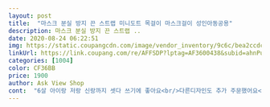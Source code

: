 ```yaml
---
layout: post 
title:  "마스크 분실 방지 끈 스트랩 미니도트 목걸이 마스크걸이 성인아동공용" 
description: 마스크 분실 방지 끈 스트랩 ..
date: 2020-08-24 06:22:51 
img: https://static.coupangcdn.com/image/vendor_inventory/9c6c/bea2ccdc76171bd211e59efaeabad5b88c7f3d62f5042508cd2ca68a6b2a.jpg 
linkUrl: https://link.coupang.com/re/AFFSDP?lptag=AF3600438&subid=ahnPublicAsk&pageKey=1947672339&itemId=3307346080&vendorItemId=71294246828&traceid=V0-113-5ed310cb66166fa3 
categories: [1004] 
color: CF36BB 
price: 1900 
author: Ask View Shop 
cont:  "6살 아이랑 저랑 신랑까지 셋다 쓰기에 좋아요<br/>다른디자인도 추가 주문했어요<br/>마음에 들어요<br/>색상 이쁘네요<br/>색상도 이쁘고 길이도 딱좋아요<br/>" 
---
```


